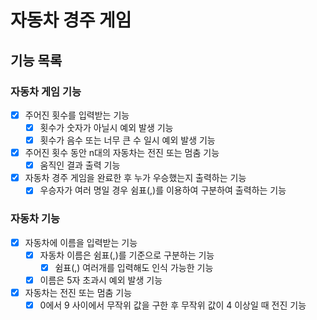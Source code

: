 # 자동차 경주 게임

## 기능 목록

### 자동차 게임 기능
- [x] 주어진 횟수를 입력받는 기능
  - [x] 횟수가 숫자가 아닐시 예외 발생 기능
  - [x] 횟수가 음수 또는 너무 큰 수 일시 예외 발생 기능
- [x] 주어진 횟수 동안 n대의 자동차는 전진 또는 멈춤 기능
  - [x] 움직인 결과 출력 기능
- [x] 자동차 경주 게임을 완료한 후 누가 우승했는지 출력하는 기능
  - [x] 우승자가 여러 명일 경우 쉼표(,)를 이용하여 구분하여 출력하는 기능

### 자동차 기능
- [x] 자동차에 이름을 입력받는 기능
  - [x] 자동차 이름은 쉼표(,)를 기준으로 구분하는 기능
    - [x] 쉼표(,) 여러개를 입력해도 인식 가능한 기능
  - [x] 이름은 5자 초과시 예외 발생 기능
- [x] 자동차는 전진 또는 멈춤 기능
  - [x] 0에서 9 사이에서 무작위 값을 구한 후 무작위 값이 4 이상일 때 전진 기능